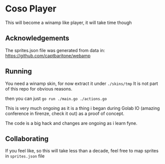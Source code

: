 # Coso Player

This will become a winamp like player, it will take time though

## Acknowledgements

The sprites.json file was generated from data in:
https://github.com/captbaritone/webamp

## Running

You need a winamp skin, for now extract it under `./skins/tmp` It is not part of this repo for obvious reasons.

then you can just `go run ./main.go ./actions.go`

This is very much ongoing as it is a thing i began during Golab IO (amazing conference in firenze, check it out)
as a proof of concept.

The code is a big hack and changes are ongoing as i learn fyne.

## Collaborating

If you feel like, so this will take less than a decade, feel free to map sprites in `sprites.json` file
